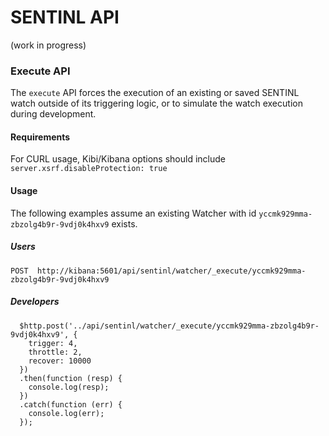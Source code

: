 # SENTINL API

(work in progress)

### Execute API
The ```execute``` API forces the execution of an existing or saved SENTINL watch outside of its triggering logic, or to simulate the watch execution during development.

#### Requirements
For CURL usage, Kibi/Kibana options should include ```server.xsrf.disableProtection: true```

#### Usage
The following examples assume an existing Watcher with id ```yccmk929mma-zbzolg4b9r-9vdj0k4hxv9``` exists. 

##### Users
```
POST  http://kibana:5601/api/sentinl/watcher/_execute/yccmk929mma-zbzolg4b9r-9vdj0k4hxv9
```
##### Developers
```
  $http.post('../api/sentinl/watcher/_execute/yccmk929mma-zbzolg4b9r-9vdj0k4hxv9', {
    trigger: 4,
    throttle: 2,
    recover: 10000
  })  
  .then(function (resp) {
    console.log(resp);
  })  
  .catch(function (err) {
    console.log(err);
  }); 
```
